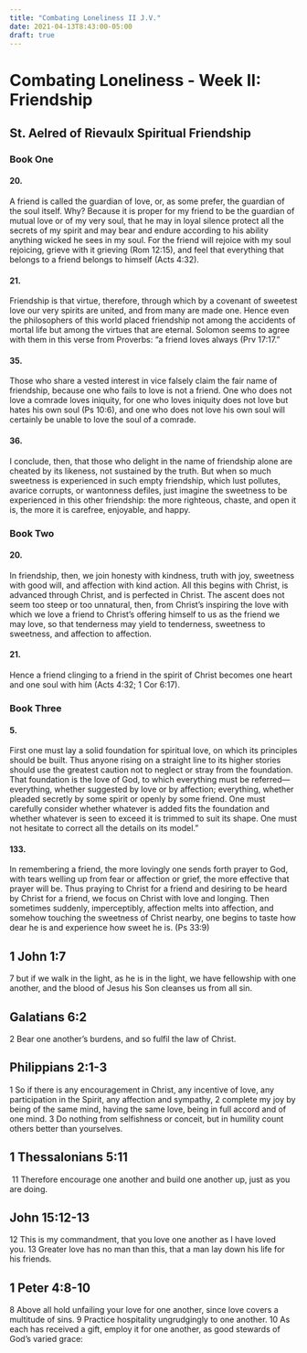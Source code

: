 ```yaml
---
title: "Combating Loneliness II J.V."
date: 2021-04-13T8:43:00-05:00
draft: true
---
```



# Combating Loneliness - Week II: Friendship
## St. Aelred of Rievaulx Spiritual Friendship 

### Book One
#### 20. 
A friend is called the guardian of love, or, as some prefer, the guardian of the soul itself. Why? Because it is proper for my friend to be the guardian of mutual love or of my very soul, that he may in loyal silence protect all the secrets of my spirit and may bear and endure according to his ability anything wicked he sees in my soul. For the friend will rejoice with my soul rejoicing, grieve with it grieving (Rom 12:15), and feel that everything that belongs to a friend belongs to himself (Acts 4:32).
#### 21. 
Friendship is that virtue, therefore, through which by a covenant of sweetest love our very spirits are united, and from many are made one. Hence even the philosophers of this world placed friendship not among the accidents of mortal life but among the virtues that are eternal. Solomon seems to agree with them in this verse from Proverbs: “a friend loves always (Prv 17:17.” 
#### 35. 
Those who share a vested interest in vice falsely claim the fair name of friendship, because one who fails to love is not a friend. One who does not love a comrade loves iniquity, for one who loves iniquity does not love but hates his own soul (Ps 10:6), and one who does not love his own soul will certainly be unable to love the soul of a comrade.
#### 36. 
I conclude, then, that those who delight in the name of friendship alone are cheated by its likeness, not sustained by the truth. But when so much sweetness is experienced in such empty friendship, which lust pollutes, avarice corrupts, or wantonness defiles, just imagine the sweetness to be experienced in this other friendship: the more righteous, chaste, and open it is, the more it is carefree, enjoyable, and happy.

### Book Two
#### 20. 
In friendship, then, we join honesty with kindness, truth with joy, sweetness with good will, and affection with kind action. All this begins with Christ, is advanced through Christ, and is perfected in Christ. The ascent does not seem too steep or too unnatural, then, from Christ’s inspiring the love with which we love a friend to Christ’s offering himself to us as the friend we may love, so that tenderness may yield to tenderness, sweetness to sweetness, and affection to affection.
#### 21. 
Hence a friend clinging to a friend in the spirit of Christ becomes one heart and one soul with him (Acts 4:32; 1 Cor 6:17). 

### Book Three
#### 5. 
First one must lay a solid foundation for spiritual love, on which its principles should be built. Thus anyone rising on a straight line to its higher stories should use the greatest caution not to neglect or stray from the foundation. That foundation is the love of God, to which everything must be referred—everything, whether suggested by love or by affection; everything, whether pleaded secretly by some spirit or openly by some friend. One must carefully consider whether whatever is added fits the foundation and whether whatever is seen to exceed it is trimmed to suit its shape. One must not hesitate to correct all the details on its model.”
#### 133. 
In remembering a friend, the more lovingly one sends forth prayer to God, with tears welling up from fear or affection or grief, the more effective that prayer will be. Thus praying to Christ for a friend and desiring to be heard by Christ for a friend, we focus on Christ with love and longing. Then sometimes suddenly, imperceptibly, affection melts into affection, and somehow touching the sweetness of Christ nearby, one begins to taste how dear he is and experience how sweet he is. (Ps 33:9)

## 1 John 1:7
7 but if we walk in the light, as he is in the light, we have fellowship with one another, and the blood of Jesus his Son cleanses us from all sin.

## Galatians 6:2
2 Bear one another’s burdens, and so fulfil the law of Christ. 

## Philippians 2:1-3
1 So if there is any encouragement in Christ, any incentive of love, any participation in the Spirit, any affection and sympathy, 2 complete my joy by being of the same mind, having the same love, being in full accord and of one mind. 3 Do nothing from selfishness or conceit, but in humility count others better than yourselves. 
 
## 1 Thessalonians 5:11
 11 Therefore encourage one another and build one another up, just as you are doing.

## John 15:12-13
12 This is my commandment, that you love one another as I have loved you. 13 Greater love has no man than this, that a man lay down his life for his friends. 

## 1 Peter 4:8-10
8 Above all hold unfailing your love for one another, since love covers a multitude of sins. 9 Practice hospitality ungrudgingly to one another. 10 As each has received a gift, employ it for one another, as good stewards of God’s varied grace:
